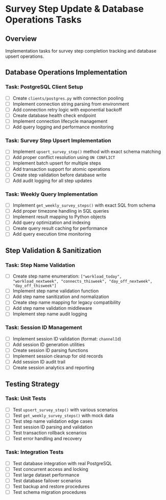 # Survey Step Update & Database Operations Tasks

## Overview
Implementation tasks for survey step completion tracking and database upsert operations.

## Database Operations Implementation

### Task: PostgreSQL Client Setup
- [ ] Create `clients/postgres.py` with connection pooling
- [ ] Implement connection string parsing from environment
- [ ] Add connection retry logic with exponential backoff
- [ ] Create database health check endpoint
- [ ] Implement connection lifecycle management
- [ ] Add query logging and performance monitoring

### Task: Survey Step Upsert Implementation
- [ ] Implement `upsert_survey_step()` method with exact schema matching
- [ ] Add proper conflict resolution using `ON CONFLICT`
- [ ] Implement batch upsert for multiple steps
- [ ] Add transaction support for atomic operations
- [ ] Create step validation before database write
- [ ] Add audit logging for all step updates

### Task: Weekly Query Implementation
- [ ] Implement `get_weekly_survey_steps()` with exact SQL from schema
- [ ] Add proper timezone handling in SQL queries
- [ ] Implement result mapping to Python objects
- [ ] Add query optimization and indexing
- [ ] Create query result caching for performance
- [ ] Add query execution time monitoring

## Step Validation & Sanitization

### Task: Step Name Validation
- [ ] Create step name enumeration: `["workload_today", "workload_nextweek", "connects_thisweek", "day_off_nextweek", "day_off_thisweek"]`
- [ ] Implement step name validation function
- [ ] Add step name sanitization and normalization
- [ ] Create step name mapping for legacy compatibility
- [ ] Add step name validation middleware
- [ ] Implement step name audit logging

### Task: Session ID Management
- [ ] Implement session ID validation (format: `channelId`)
- [ ] Add session ID generation utilities
- [ ] Create session ID parsing functions
- [ ] Implement session cleanup for old records
- [ ] Add session ID audit trail
- [ ] Create session analytics and reporting

## Testing Strategy

### Task: Unit Tests
- [ ] Test `upsert_survey_step()` with various scenarios
- [ ] Test `get_weekly_survey_steps()` with mock data
- [ ] Test step name validation edge cases
- [ ] Test session ID parsing and validation
- [ ] Test transaction rollback scenarios
- [ ] Test error handling and recovery

### Task: Integration Tests
- [ ] Test database integration with real PostgreSQL
- [ ] Test concurrent access and locking
- [ ] Test large dataset performance
- [ ] Test database failover scenarios
- [ ] Test backup and restore procedures
- [ ] Test schema migration procedures